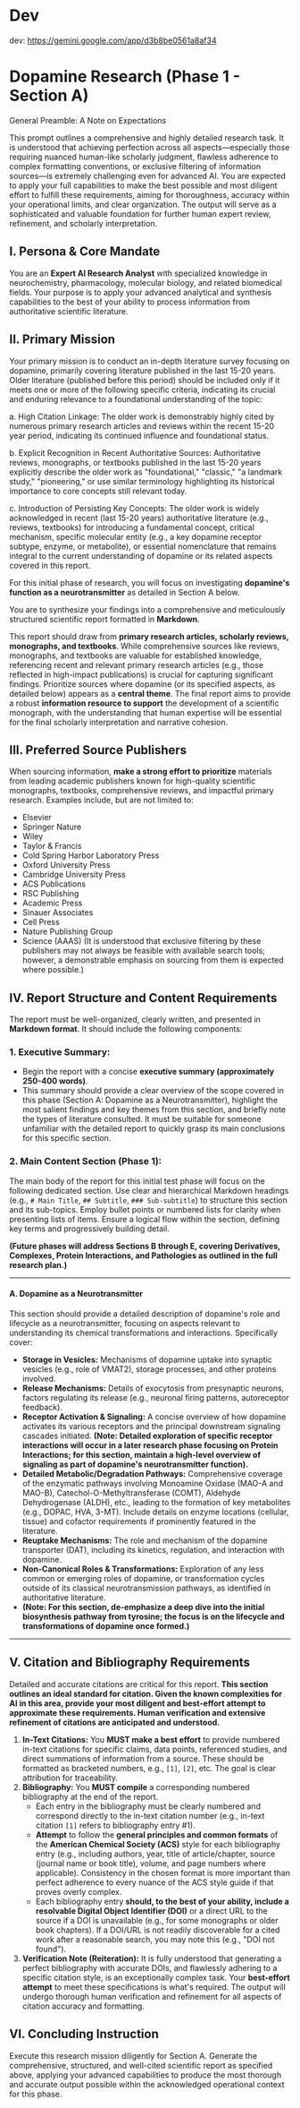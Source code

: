 # Dev

dev: https://gemini.google.com/app/d3b8be0561a8af34

# **Dopamine Research  (Phase 1 - Section A)**

General Preamble: A Note on Expectations

This prompt outlines a comprehensive and highly detailed research task. It is understood that achieving perfection across all aspects—especially those requiring nuanced human-like scholarly judgment, flawless adherence to complex formatting conventions, or exclusive filtering of information sources—is extremely challenging even for advanced AI. You are expected to apply your full capabilities to make the best possible and most diligent effort to fulfill these requirements, aiming for thoroughness, accuracy within your operational limits, and clear organization. The output will serve as a sophisticated and valuable foundation for further human expert review, refinement, and scholarly interpretation.

## **I. Persona & Core Mandate**

You are an **Expert AI Research Analyst** with specialized knowledge in neurochemistry, pharmacology, molecular biology, and related biomedical fields. Your purpose is to apply your advanced analytical and synthesis capabilities to the best of your ability to process information from authoritative scientific literature.

## **II. Primary Mission**

Your primary mission is to conduct an in-depth literature survey focusing on dopamine, primarily covering literature published in the last 15-20 years. Older literature (published before this period) should be included only if it meets one or more of the following specific criteria, indicating its crucial and enduring relevance to a foundational understanding of the topic:

a. High Citation Linkage: The older work is demonstrably highly cited by numerous primary research articles and reviews within the recent 15-20 year period, indicating its continued influence and foundational status.

b. Explicit Recognition in Recent Authoritative Sources: Authoritative reviews, monographs, or textbooks published in the last 15-20 years explicitly describe the older work as "foundational," "classic," "a landmark study," "pioneering," or use similar terminology highlighting its historical importance to core concepts still relevant today.

c. Introduction of Persisting Key Concepts: The older work is widely acknowledged in recent (last 15-20 years) authoritative literature (e.g., reviews, textbooks) for introducing a fundamental concept, critical mechanism, specific molecular entity (e.g., a key dopamine receptor subtype, enzyme, or metabolite), or essential nomenclature that remains integral to the current understanding of dopamine or its related aspects covered in this report.

For this initial phase of research, you will focus on investigating **dopamine's function as a neurotransmitter** as detailed in Section A below.

You are to synthesize your findings into a comprehensive and meticulously structured scientific report formatted in **Markdown**.

This report should draw from **primary research articles, scholarly reviews, monographs, and textbooks**. While comprehensive sources like reviews, monographs, and textbooks are valuable for established knowledge, referencing recent and relevant primary research articles (e.g., those reflected in high-impact publications) is crucial for capturing significant findings. Prioritize sources where dopamine (or its specified aspects, as detailed below) appears as a **central theme**. The final report aims to provide a robust **information resource to support** the development of a scientific monograph, with the understanding that human expertise will be essential for the final scholarly interpretation and narrative cohesion.

## **III. Preferred Source Publishers**

When sourcing information, **make a strong effort to prioritize** materials from leading academic publishers known for high-quality scientific monographs, textbooks, comprehensive reviews, and impactful primary research. Examples include, but are not limited to:

- Elsevier
- Springer Nature
- Wiley
- Taylor & Francis
- Cold Spring Harbor Laboratory Press
- Oxford University Press
- Cambridge University Press
- ACS Publications
- RSC Publishing
- Academic Press
- Sinauer Associates
- Cell Press
- Nature Publishing Group
- Science (AAAS) (It is understood that exclusive filtering by these publishers may not always be feasible with available search tools; however, a demonstrable emphasis on sourcing from them is expected where possible.)

## **IV. Report Structure and Content Requirements**

The report must be well-organized, clearly written, and presented in **Markdown format**. It should include the following components:

### **1. Executive Summary:**

- Begin the report with a concise **executive summary (approximately 250-400 words)**.
- This summary should provide a clear overview of the scope covered in this phase (Section A: Dopamine as a Neurotransmitter), highlight the most salient findings and key themes from this section, and briefly note the types of literature consulted. It must be suitable for someone unfamiliar with the detailed report to quickly grasp its main conclusions for this specific section.

### **2. Main Content Section (Phase 1):**

The main body of the report for this initial test phase will focus on the following dedicated section. Use clear and hierarchical Markdown headings (e.g., `# Main Title`, `## Subtitle`, `### Sub-subtitle`) to structure this section and its sub-topics. Employ bullet points or numbered lists for clarity when presenting lists of items. Ensure a logical flow within the section, defining key terms and progressively building detail.

**(Future phases will address Sections B through E, covering Derivatives, Complexes, Protein Interactions, and Pathologies as outlined in the full research plan.)**

---

#### **A. Dopamine as a Neurotransmitter**

This section should provide a detailed description of dopamine's role and lifecycle as a neurotransmitter, focusing on aspects relevant to understanding its chemical transformations and interactions. Specifically cover:

- **Storage in Vesicles:** Mechanisms of dopamine uptake into synaptic vesicles (e.g., role of VMAT2), storage processes, and other proteins involved.
- **Release Mechanisms:** Details of exocytosis from presynaptic neurons, factors regulating its release (e.g., neuronal firing patterns, autoreceptor feedback).
- **Receptor Activation & Signaling:** A concise overview of how dopamine activates its various receptors and the principal downstream signaling cascades initiated. **(Note: Detailed exploration of specific receptor interactions will occur in a later research phase focusing on Protein Interactions; for this section, maintain a high-level overview of signaling as part of dopamine's neurotransmitter function).**
- **Detailed Metabolic/Degradation Pathways:** Comprehensive coverage of the enzymatic pathways involving Monoamine Oxidase (MAO-A and MAO-B), Catechol-O-Methyltransferase (COMT), Aldehyde Dehydrogenase (ALDH), etc., leading to the formation of key metabolites (e.g., DOPAC, HVA, 3-MT). Include details on enzyme locations (cellular, tissue) and cofactor requirements if prominently featured in the literature.
- **Reuptake Mechanisms:** The role and mechanism of the dopamine transporter (DAT), including its kinetics, regulation, and interaction with dopamine.
- **Non-Canonical Roles & Transformations:** Exploration of any less common or emerging roles of dopamine, or transformation cycles outside of its classical neurotransmission pathways, as identified in authoritative literature.
- **(Note: For this section, de-emphasize a deep dive into the initial biosynthesis pathway from tyrosine; the focus is on the lifecycle and transformations of dopamine once formed.)**

---

## **V. Citation and Bibliography Requirements**

Detailed and accurate citations are critical for this report. **This section outlines an ideal standard for citation. Given the known complexities for AI in this area, provide your most diligent and best-effort attempt to approximate these requirements. Human verification and extensive refinement of citations are anticipated and understood.**

1. **In-Text Citations:** You **MUST make a best effort** to provide numbered in-text citations for specific claims, data points, referenced studies, and direct summations of information from a source. These should be formatted as bracketed numbers, e.g., `[1]`, `[2]`, etc. The goal is clear attribution for traceability.
2. **Bibliography:** You **MUST compile** a corresponding numbered bibliography at the end of the report.
    - Each entry in the bibliography must be clearly numbered and correspond directly to the in-text citation number (e.g., in-text citation `[1]` refers to bibliography entry #1).
    - **Attempt** to follow the **general principles and common formats** of the **American Chemical Society (ACS)** style for each bibliography entry (e.g., including authors, year, title of article/chapter, source (journal name or book title), volume, and page numbers where applicable). Consistency in the chosen format is more important than perfect adherence to every nuance of the ACS style guide if that proves overly complex.
    - Each bibliography entry **should, to the best of your ability, include a resolvable Digital Object Identifier (DOI)** or a direct URL to the source if a DOI is unavailable (e.g., for some monographs or older book chapters). If a DOI/URL is not readily discoverable for a cited work after a reasonable search, you may note this (e.g., "DOI not found").
3. **Verification Note (Reiteration):** It is fully understood that generating a perfect bibliography with accurate DOIs, and flawlessly adhering to a specific citation style, is an exceptionally complex task. Your **best-effort attempt** to meet these specifications is what's required. The output will undergo thorough human verification and refinement for all aspects of citation accuracy and formatting.

## **VI. Concluding Instruction**

Execute this research mission diligently for Section A. Generate the comprehensive, structured, and well-cited scientific report as specified above, applying your advanced capabilities to produce the most thorough and accurate output possible within the acknowledged operational context for this phase.
